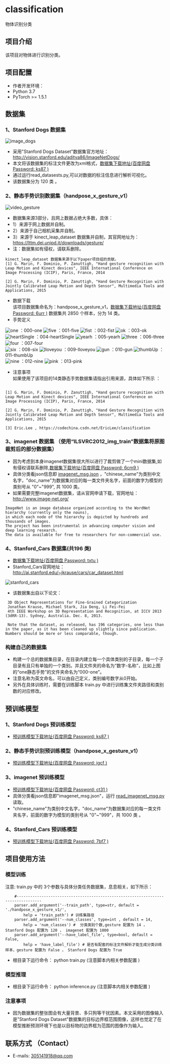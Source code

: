 # classification    
物体识别分类   

## 项目介绍    
该项目对物体进行识别分类。  

## 项目配置   
* 作者开发环境：   
* Python 3.7   
* PyTorch >= 1.5.1   

## 数据集     
### 1、Stanford Dogs 数据集  

 ![image_dogs](samples/dogs.png)   

* 采用"Stanford Dogs Dataset"数据集官方地址：http://vision.stanford.edu/aditya86/ImageNetDogs/     
* 本文将该数据集的标注文件更改为xml格式，[数据集下载地址(百度网盘 Password: ks87 )](https://pan.baidu.com/s/1tT0wF4N2I9p5JDfCwtM1CQ)     
* 通过运行read_datasests.py,可以对数据的标注信息进行解析可视化。   
* 该数据集分为 120 类 。  

### 2、静态手势识别数据集（handpose_x_gesture_v1）    

 ![video_gesture](samples/gesture.gif)   

* 数据集来源3部分，且网上数据占绝大多数，具体：
* 1）来源于网上数据并自制。
* 2）来源于自己相机采集并自制。
* 3）来源于 kinect_leap_dataset 数据集并自制，其官网地址为：https://lttm.dei.unipd.it/downloads/gesture/  
* 注：数据集如有侵权，请联系删除。
```
kinect_leap_dataset 数据集来源于以下paper项目组的贡献。  
[1] G. Marin, F. Dominio, P. Zanuttigh, "Hand gesture recognition with Leap Motion and Kinect devices", IEEE International Conference on Image Processing (ICIP), Paris, France, 2014  

[2] G. Marin, F. Dominio, P. Zanuttigh, "Hand Gesture Recognition with Jointly Calibrated Leap Motion and Depth Sensor", Multimedia Tools and Applications, 2015  
```

* 数据下载  
  该项目数据集命名为：handpose_x_gesture_v1，[数据集下载地址(百度网盘 Password: 6urr )](https://pan.baidu.com/s/1Sd-Ad88Wzp0qjGH6Ngah0g)
  数据集共 2850 个样本，分为 14 类。  
* 手势定义   

 ![one](samples/one.jpg) ：000-one
 ![five](samples/five.jpg) ：001-five
 ![fist](samples/fist.jpg) ：002-fist
 ![ok](samples/ok.jpg) ：003-ok   
 ![heartSingle](samples/heartSingle.jpg) ：004-heartSingle
 ![yearh](samples/yearh.jpg) ：005-yearh
 ![three](samples/three.jpg) ：006-three
 ![four](samples/four.jpg) ：007-four  
 ![six](samples/six.jpg) ：008-six
 ![Iloveyou](samples/Iloveyou.jpg) ：009-Iloveyou
 ![gun](samples/gun.jpg) ：010-gun
 ![thumbUp](samples/thumbUp.jpg) ：011-thumbUp  
 ![nine](samples/nine.jpg) ：012-nine
 ![pink](samples/pink.jpg) ：013-pink  

* 注意事项   
  如果使用了该项目的14类静态手势数据集请指出引用来源，具体如下所示 ：   
```

[1] G. Marin, F. Dominio, P. Zanuttigh, "Hand gesture recognition with Leap Motion and Kinect devices", IEEE International Conference on Image Processing (ICIP), Paris, France, 2014  

[2] G. Marin, F. Dominio, P. Zanuttigh, "Hand Gesture Recognition with Jointly Calibrated Leap Motion and Depth Sensor", Multimedia Tools and Applications, 2015  

[3] Eric.Lee , https://codechina.csdn.net/EricLee/classification  

```
### 3、imagenet 数据集 （使用“ILSVRC2012_img_train”数据集将原图裁剪后的部分数据集）  
* 因为考虑到本身imagenet数据集很大所以进行了裁剪做了一个mini数据集,如有侵权请联系删除,[数据集下载地址(百度网盘 Password: 6cm9 )](https://pan.baidu.com/s/1C4csbZfj02wM9Y-I5OiPhw)  
* 具体分类看json信息即 [imagenet_msg.json](imagenet/imagenet_msg.json) ，"chinese_name"为类别中文名字，"doc_name"为数据集对应的每一类文件夹名字，前面的数字为模型的类别号从 "0"~"999", 共 1000 类。
* 如果需要完整imagenet数据集，请从官网申请下载，官网地址：http://www.image-net.org/
```
ImageNet is an image database organized according to the WordNet hierarchy (currently only the nouns),     
in which each node of the hierarchy is depicted by hundreds and thousands of images.   
The project has been instrumental in advancing computer vision and deep learning research.   
The data is available for free to researchers for non-commercial use.  
```
### 4、Stanford_Cars 数据集(共196 类)
* [数据集下载地址(百度网盘 Password: txtu )](https://pan.baidu.com/s/1DR9ANGqFS6z90yzU6nlIoA)
* Stanford_Cars官网地址：http://ai.stanford.edu/~jkrause/cars/car_dataset.html

 ![stanford_cars](samples/xyxy_21-45-281-133_02577.jpg)
* 该数据集出自以下论文：
```
 3D Object Representations for Fine-Grained Categorization
 Jonathan Krause, Michael Stark, Jia Deng, Li Fei-Fei
 4th IEEE Workshop on 3D Representation and Recognition, at ICCV 2013 (3dRR-13). Sydney, Australia. Dec. 8, 2013.

 Note that the dataset, as released, has 196 categories, one less than in the paper, as it has been cleaned up slightly since publication. Numbers should be more or less comparable, though.
```

### 构建自己的数据集  
* 构建一个总的数据集目录，在目录内建立每一个具体类别的子目录，每一个子目录有且只有单独的一个类别。并且文件夹的命名为“数字-名称”，比如上图的“one静态手势”的文件夹命名为“000-one”。  
* 注意名称为英文命名，可以由自己定义，类别编号数字从0开始。  
* 另外在具体训练时，需要在训练脚本 train.py 中进行训练集文件夹路径和类别数的对应修改。  

## 预训练模型    
### 1、Stanford Dogs 预训练模型
* [预训练模型下载地址(百度网盘 Password: ks87 )](https://pan.baidu.com/s/1tT0wF4N2I9p5JDfCwtM1CQ)   

### 2、静态手势识别预训练模型（handpose_x_gesture_v1）    
* [预训练模型下载地址(百度网盘 Password: igcf )](https://pan.baidu.com/s/1WeoYQ3bfTkpbzPbROm81Ew)   

### 3、imagenet 预训练模型
* [预训练模型下载地址(百度网盘 Password: ct31 )](https://pan.baidu.com/s/1uZsAHF6wK-LOR8j6TFABmQ)   
* 具体分类看json信息即"imagenet_msg.json"，运行 [read_imagenet_msg.py](imagenet/read_imagenet_msg.py) 读取。
* "chinese_name"为类别中文名字，"doc_name"为数据集对应的每一类文件夹名字，前面的数字为模型的类别号从 "0"~"999"，共 1000 类 。

### 4、Stanford_Cars 预训练模型
* [预训练模型下载地址(百度网盘 Password: 7bf7 )](https://pan.baidu.com/s/1JY_ia48e92am6JJ_p-kgQg)

## 项目使用方法  
### 模型训练  
   注意: train.py 中的 3个参数与具体分类任务数据集，息息相关，如下所示：
```
    #---------------------------------------------------------------------------------
    parser.add_argument('--train_path', type=str, default = './handpose_x_gesture_v1/',
        help = 'train_path') # 训练集路径
    parser.add_argument('--num_classes', type=int , default = 14,
        help = 'num_classes') #  分类类别个数,gesture 配置为 14 ， Stanford Dogs 配置为 120 ， imagenet 配置为 1000
    parser.add_argument('--have_label_file', type=bool, default = False,
        help = 'have_label_file') # 是否有配套的标注文件解析才能生成分类训练样本，gesture 配置为 False ， Stanford Dogs 配置为 True
```
* 根目录下运行命令： python train.py       (注意脚本内相关参数配置 )   

### 模型推理  
* 根目录下运行命令： python inference.py        (注意脚本内相关参数配置 )   

### 注意事项    
* 因为数据集的整张图会有大量背景、多只狗等干扰因素。本文采用的图像输入是"Stanford Dogs Dataset"数据集的目标边界框范围图像，这样也觉定了在模型推断预测环境下也是以目标物的边界框为范围的图像作为输入。   


## 联系方式 （Contact）  
* E-mails: 305141918@qq.com   
